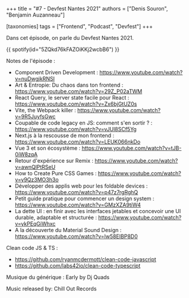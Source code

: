 +++
title = "#7 - Devfest Nantes 2021"
authors = ["Denis Souron", "Benjamin Auzanneau"]

[taxonomies]
tags = ["Frontend", "Podcast", "Devfest"]
+++

Dans cet épisode, on parle du Devfest Nantes 2021.

<!-- more -->

{{ spotify(id="5ZQkd76kFAZOiKKj2wcbB6") }}

Notes de l'épisode :

- Component Driven Development : https://www.youtube.com/watch?v=nuDwgjkRNSI
- Art & Entropie: Du chaos dans ton frontend : https://www.youtube.com/watch?v=29Z_P02aTWM
- React Query, le server state facile pour React : https://www.youtube.com/watch?v=Zx6bjGtUZ0s
- Vite, the Webpack killer : https://www.youtube.com/watch?v=9R5JuyfsGwc
- Coupable de code legacy en JS: comment s'en sortir ? : https://www.youtube.com/watch?v=vJUl8SCf5Yg
- Next.js à la rescousse de mon frontend : https://www.youtube.com/watch?v=LEUK066nkDo
- Vue 3 et son écosystème : https://www.youtube.com/watch?v=tJB-0iW8zqA
- Retour d'expérience sur Remix : https://www.youtube.com/watch?v=awnQlPtRSeU
- How to Create Pure CSS Games : https://www.youtube.com/watch?v=y9Qz3MO3h3o
- Développer des applis web pour les foldable devices : https://www.youtube.com/watch?v=p47z7rgRghQ
- Petit guide pratique pour commencer un design system : https://www.youtube.com/watch?v=GMzXZA9tiW4
- La dette UI : en finir avec les interfaces jetables et concevoir une UI durable, adaptable et structurée : https://www.youtube.com/watch?v=ykPEqGiWhxc
- A la découverte du Material Sound Design : https://www.youtube.com/watch?v=lw58EIBP8D0

Clean code JS & TS :

- https://github.com/ryanmcdermott/clean-code-javascript
- https://github.com/labs42io/clean-code-typescript

Musique du générique : Early by Dj Quads

Music released by: Chill Out Records
